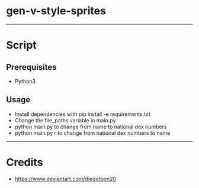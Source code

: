 # gen-v-style-sprites

---

# Script

## Prerequisites

- Python3

## Usage

- Install dependencies with pip install -e requirements.txt
- Change the file_paths variable in main.py
- python main.py to change from name to national dex numbers
- python main.py r to change from national dex numbers to name

---

# Credits

- https://www.deviantart.com/diegotoon20
